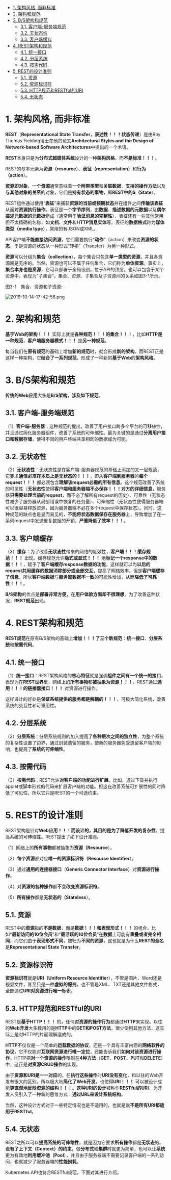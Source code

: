 
<!-- @import "[TOC]" {cmd="toc" depthFrom=1 depthTo=6 orderedList=false} -->

<!-- code_chunk_output -->

- [1. 架构风格, 而非标准](#1-架构风格-而非标准)
- [2. 架构和规范](#2-架构和规范)
- [3. B/S架构和规范](#3-bs架构和规范)
  - [3.1. 客户端-服务端规范](#31-客户端-服务端规范)
  - [3.2. 无状态性](#32-无状态性)
  - [3.3. 客户端缓存](#33-客户端缓存)
- [4. REST架构和规范](#4-rest架构和规范)
  - [4.1. 统一接口](#41-统一接口)
  - [4.2. 分层系统](#42-分层系统)
  - [4.3. 按需代码](#43-按需代码)
- [5. REST的设计准则](#5-rest的设计准则)
  - [5.1. 资源](#51-资源)
  - [5.2. 资源标识符](#52-资源标识符)
  - [5.3. HTTP规范和RESTful的URI](#53-http规范和restful的uri)
  - [5.4. 无状态](#54-无状态)

<!-- /code_chunk_output -->

# 1. 架构风格, 而非标准

**REST**（**Representational State Transfer**，**表述性！！！状态传递**）是由Roy Thomas Fielding博士在他的论文**Architectural Styles and the Design of Network-based Software Architectures**中提出的一个术语。

**REST**本身只是为**分布式超媒体系统**设计的一种**架构风格**，而**不是标准！！！**。

REST的基本元素为**资源（resource**）、**表征（representation**）和**行为（action**）。

**资源即对象**，**一个资源**通常意味着**一个附带类型**和**关联数据**、**支持的操作方法**以及**与其他对象的关系**的对象，它们是**持有状态的事物**，即**REST中的S（State**）。

REST组件通过使用“**表征**”来捕获**资源的当前或预期状态**并在组件之间**传输该表征**从而**对资源执行操作**。表征是一个**字节序列**，由**数据**、**描述数据的元数据**以及**偶尔描述元数据的元数据**组成（通常用于**验证消息的完整性**），表征还有一些其他常用但不太精确的名称，如**文档**、**文件**和**HTTP消息实体**等。表征的**数据格式**称为**媒体类型（media type**），常用的有JSON或XML。

API客户端**不能直接访问资源**，它们需要执行“**动作**”（action）来改变**资源的状态**，于是资源的状态从一种形式“转移”（Transfer）为另一种形式。

**资源**可以分组为**集合（collection**），每个集合只包含**单一类型的资源**，并且各资源间是无序的。当然，资源也可以不属于任何集合，它们称为**单体资源**。事实上，**集合本身也是资源**，它可以部署于全局级别，位于API的顶层，也可以包含于某个资源中，表现为“子集合”。集合、资源、子集合及子资源间的关系如图3-1所示。

图3-1　集合、资源和子资源:

![2019-10-14-17-42-56.png](./images/2019-10-14-17-42-56.png)

# 2. 架构和规范

**基于Web的架构！！！** 实际上就是**各种规范！！！的集合！！！**，比如**HTTP是一种规范**，**客户端服务器模式！！！** 是**另一种规范**。

每当我们在**原有规范**的基础上增加**新的规范**时，就会形成**新的架构**。而REST正是这样一种架构，它**结合了一系列规范**，形成了一种新的**基于Web**的**架构风格**。

# 3. B/S架构和规范

**传统的Web应用**大多是**B/S架构**，**涉及如下规范**。

## 3.1. 客户端-服务端规范

（1）**客户端-服务器**：这种规范的提出，改善了用户接口跨多个平台的可移植性，并且通过简化服务器组件，改善了系统的可伸缩性。最为关键的是通过**分离用户接口和数据存储**，使得不同的用户终端共享相同的数据成为可能。

## 3.2. 无状态性

（2）**无状态性**：无状态性是在客户端-服务器规范的基础上添加的又一层规范，它要求**通信必须在本质上是无状态的！！！**，即从**客户端到服务器**的**每个request！！！** 都必须包含**理解该request必需的所有信息**。这个规范改善了系统的可见性（**无状态性**使得**客户端和服务器端不必保存！！！对方的详细信息**，服务器**只需要处理当前的request**，而不必了解所有request的历史）、可靠性（无状态性减少了服务器从局部错误中恢复的任务量）、可伸缩性（无状态性使得服务器端可以很容易释放资源，因为服务器端不必在多个request中保存状态）。同时，这种规范的缺点也是显而易见的，**不能将状态数据保存在服务器**上，导致增加了在一系列request中发送重复数据的开销，**严重降低了效率！！！**。

## 3.3. 客户端缓存

（3）**缓存**：为了改善**无状态性**带来的网络的低效性，**客户端！！！缓存规范！！！** 出现。缓存规范允许**隐式或显式！！！** 地**标记一个response中的数据！！！**，赋予了**客户端缓存response数据的功能**，这样就可以为**以后的request共用缓存的数据消除部分或全部交互**，提高了网络效率。但是**客户端缓存了信息**，所以**客户端数据**与**服务器数据不一致**的可能性增加，从而**降低了可靠性！！！**。

**B/S架构**的优点是**部署非常方便**，在**用户体验方面却不很理想**。为了改善这种状况，**REST规范**出现。

# 4. REST架构和规范

**REST规范**在原有B/S架构的基础上**增加！！！了三个新规范**：**统一接口**、**分层系统**和**按需代码**。

## 4.1. 统一接口

（1）**统一接口**：REST架构风格的**核心特征**就是强调**组件之间有一个统一的接口**，表现为在**REST世界**里，网络上的**所有事物**都**被抽象为资源！！！**，REST通过**通用！！！的链接器接口！！！** 对资源进行操作。

这样设计的好处是**保证系统提供的服务都是解耦的！！！**，可极大简化系统，改善系统的交互性和可重用性。

## 4.2. 分层系统

（2）**分层系统**：分层系统规则的加入提高了**各种层次之间的独立性**，为整个系统的复杂性设置了边界，通过封装遗留的服务，使新的服务器免受遗留客户端的影响，也提高了**系统的可伸缩性**。

## 4.3. 按需代码

（3）**按需代码**：REST允许**对客户端的功能进行扩展**。比如，通过下载并执行applet或脚本形式的代码来扩展客户端的功能。但这在改善系统可扩展性的同时降低了可见性，所以它只是REST的一个可选约束。

# 5. REST的设计准则

REST架构是针对**Web应用！！！**而设计的，其目的是为了**降低开发的复杂性**，提高系统的可伸缩性。REST提出了如下设计准则。

（1）网络上的**所有事物**都被抽象为**资源（Resource**）。

（2）**每个资源**都对应**唯一的资源标识符（Resource Identifier**）。

（3）通过**通用的连接器接口**（**Generic Connector Interface**）对**资源进行操作**。

（4）对**资源的各种操作**都**不会改变资源标识符**。

（5）**所有操作**都是**无状态的（Stateless**）。

## 5.1. 资源

REST中的**资源**指的**不是数据**，而是**数据！！！和表现形式！！！** 的组合，比如“**最新访问的10位会员**”和“**最活跃的10位会员**”在**数据**上可能有**重叠或者完全相同**，而它们由于**表现形式不同**，被归为**不同的资源**，这也就是为什么**REST的全名**是**Representational State Transfer**。

## 5.2. 资源标识符

**资源标识符**就是**URI（Uniform Resource Identifier**），不管是图片、Word还是视频文件，甚至只是一种**虚拟的服务**，也不管是XML、TXT还是其他文件格式，全部通过**URI对资源进行唯一标识**。

## 5.3. HTTP规范和RESTful的URI

REST是**基于HTTP！！！** 的，任何**对资源的操作行为**都通过**HTTP**来实现。以往的**Web开发**大多数用的是**HTTP**中的**GET和POST方法**，很少使用其他方法，这实际上是对HTTP的片面理解造成的。

**HTTP**不仅仅是一个简单的**运载数据的协议**，还是一个具有丰富内涵的**网络软件的协议**，它不仅能对**互联网资源进行唯一定位**，还能告诉我们**如何对该资源进行操作**。HTTP把**对一个资源的操作**限制在**4种方法**（**GET**、**POST**、**PUT**和**DELETE**）中，这正是**对资源CRUD操作**的实现。

由于**资源和URI是一一对应**的，在**执行这些操作**时**URI没有变化**，和以往的Web开发有很大的区别，所以极大地**简化了Web开发**，也使得**URI！！！** 可以被设计成能**更直观地反映资源的结构！！！**。**这种URI的设计**被称作**RESTful的URI**，为开发人员引入了一种新的思维方式：**通过URL来设计系统结构**。

当然，这种设计方式对于一些特定情况也是不适用的，也就是说**不是所有URI都适用于RESTful**。

## 5.4. 无状态

REST之所以可以**提高系统的可伸缩性**，就是因为它要求**所有操作**都是**无状态**的。**没有了上下文（Context）的约束**，做**分布式**和**集群**时就更为简单，也可以让**系统**更为有效地**利用缓冲池（Pool**），并且由于服务器端不需要记录客户端的一系列访问，也就减少了服务器端的**性能损耗**。

Kubernetes API也符合RESTful规范，下面对其进行介绍。
